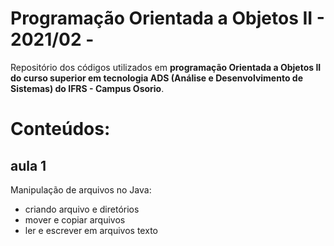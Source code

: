 # Programação Orientada a Objetos II - 2021/02 - 
Repositório dos códigos utilizados em **programação Orientada a Objetos II do curso superior em tecnologia ADS (Análise e Desenvolvimento de Sistemas) do IFRS - Campus Osorio**.
# Conteúdos:
## aula 1
Manipulação de arquivos no Java: 
* criando arquivo e diretórios
* mover e copiar arquivos
* ler e escrever em arquivos texto

